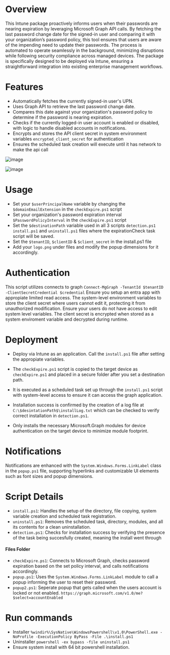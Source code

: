 # Overview
This Intune package proactively informs users when their passwords are nearing expiration by leveraging Microsoft Graph API calls. By fetching the last password change date for the signed-in user and comparing it with your organization’s password policy, this tool ensures that users are aware of the impending need to update their passwords. The process is automated to operate seamlessly in the background, minimizing disruptions while following security compliance across managed devices. The package is specifically designed to be deployed via Intune, ensuring a straightforward integration into existing enterprise management workflows.

# Features
- Automatically fetches the currently signed-in user's UPN.
- Uses Graph API to retrieve the last password change date.
- Compares this date against your organization's password policy to determine if the password is nearing expiration.
- Checks if the currently logged-in user account is enabled or disabled, with logic to handle disabled accounts in notifications.
- Encrypts and stores the API client secret in system environment variables `encrypted_client_secret` for authentication
- Ensures the scheduled task creation will execute until it has network to make the api call
  
![image](https://github.com/user-attachments/assets/c0b58dce-b996-4fb1-be25-00275ddb8e4d)


![image](https://github.com/user-attachments/assets/918019eb-0907-441f-b41c-546fc752496d)


# Usage
- Set your `$userPrincipalName` variable by changing the `$domainEmailExtension`  in the `checkExpire.ps1` script
- Set your organization's password expiration interval `$PasswordPolicyInterval` in the `checkExpire.ps1` script
- Set the `$destinationPath` variable used in all 3 scripts `detection.ps1` `install.ps1` and `uninstall.ps1` files where the expirationCheck task script will be saved. 
- Set the `$tenantID`, `$clientID` & `$client_secret` in the install.ps1 file
- Add your `logo.png` under files and modify the popup dimensions for it accordingly.

# Authentication
This script utilizes connects to graph `Connect-MgGraph -TenantId $tenantID -ClientSecretCredential $credential` Ensure you setup an entra app with appropiate limited read access. The system-level environment variables to store the client secret where users cannot edit it, protecting it from unauthorized modification. Ensure your users do not have access to edit system level variables. The client secret is encrypted when stored as a system enviroment variable and decrypted during runtime. 

# Deployment 
- Deploy via Intune as an application. Call the `install.ps1` file after setting the appropiate variables. 
- The `checkExpire.ps1` script is copied to the target device as `checkExpire.ps1` and placed in a secure folder after you set a destination path. 
-  It is executed as a scheduled task set up through the `install.ps1` script with system-level access to ensure it can access the graph application.
- Installation success is confirmed by the creation of a log file at `C:\$desintationPath$\installLog.txt` which can be checked to verify correct installation in `detection.ps1`.

- Only installs the necessary Microsoft.Graph modules for device authentication on the target device to minimize module footprint.

# Notifications 
Notifications are enhanced with the `System.Windows.Forms.LinkLabel` class in the `popup.ps1` file, supporting hyperlinks and customizable UI elements such as font sizes and popup dimensions.

# Script Details

- `install.ps1`: Handles the setup of the directory, file copying, system variable creation and scheduled task registration. 
- `uninstall.ps1`: Removes the scheduled task, directory, modules, and all its contents for a clean uninstallation.  
- `detection.ps1`: Checks for installation success by verifying the presence of the task being succesfully created, meaning the install went through  
#### Files Folder
- `checkExpire.ps1`: Connects to Microsoft Graph, checks password expiration based on the set policy interval, and calls notifications accordingly. 
- `popup.ps1`: Uses the `System.Windows.Forms.LinkLabel` module to call a popup informing the user to reset their password.
- `popup2.ps1`: Seperate popup that gets called when the users account is locked or not enabled. `https://graph.microsoft.com/v1.0/me?$select=accountEnabled`


# Run commands
- Installer `%windir%\SysNative\WindowsPowershell\v1.0\PowerShell.exe -NoProfile -ExecutionPolicy ByPass -File .\install.ps1`
- Uninstaller `powershell -ex bypass -file uninstall.ps1`
- Ensure system install with 64 bit powershell installation. 
